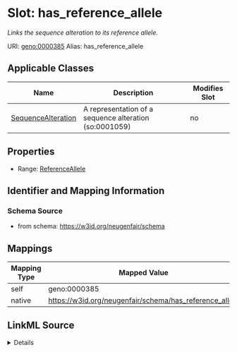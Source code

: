 

# Slot: has_reference_allele 


_Links the sequence alteration to its reference allele._





URI: [geno:0000385](http://purl.obolibrary.org/obo/GENO_0000385)
Alias: has_reference_allele

<!-- no inheritance hierarchy -->





## Applicable Classes

| Name | Description | Modifies Slot |
| --- | --- | --- |
| [SequenceAlteration](SequenceAlteration.md) | A representation of a sequence alteration (so:0001059) |  no  |






## Properties

* Range: [ReferenceAllele](ReferenceAllele.md)




## Identifier and Mapping Information






### Schema Source


* from schema: https://w3id.org/neugenfair/schema




## Mappings

| Mapping Type | Mapped Value |
| ---  | ---  |
| self | geno:0000385 |
| native | https://w3id.org/neugenfair/schema/has_reference_allele |




## LinkML Source

<details>
```yaml
name: has_reference_allele
description: Links the sequence alteration to its reference allele.
from_schema: https://w3id.org/neugenfair/schema
rank: 1000
slot_uri: geno:0000385
alias: has_reference_allele
owner: SequenceAlteration
domain_of:
- SequenceAlteration
range: ReferenceAllele
required: false

```
</details>